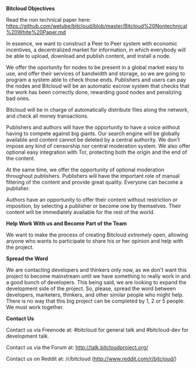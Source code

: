 **Bitcloud Objectives**

Read the non technical paper here:
https://github.com/wetube/bitcloud/blob/master/Bitcloud%20Nontechnical%20White%20Paper.md

In essence, we want to construct a Peer to Peer system with economic
incentives, a decentralized market for information, in which everybody will be
able to upload, download and publish content, and install a node.

We offer the oportunity for nodes to be present in a global market easy to
use, and offer their services of bandwidth and storage, so we are going to
program a system able to check those ends. Publishers and users can pay the
nodes and Bitcloud will be an automatic escrow system that checks that the
work has been correctly done, rewarding good nodes and penalizing bad ones.

Bitcloud will be in charge of automatically distribute files along the
network, and check all money transactions.
 
Publishers and authors will have the opportunity to have a voice without
having to compete against big giants. Our search engine will be globally
available and content cannot be deleted by a central authority. We don't
impose any kind of censorship nor central moderation system. We also offer
optional easy integration with Tor, protecting both the origin and the end of
the content.

At the same time, we offer the opportunity of optional moderation throughout
publishers. Publishers will have the important role of manual filtering of the
content and provide great quality. Everyone can become a publisher.

Authors have an opportunity to offer their content without restriction or
imposition, by selecting a publisher or become one by themselves. Their
content will be immediately available for the rest of the world.



**Help Work With us and Become Part of the Team**

We want to make the process of creating Bitcloud *extremely* open,
allowing anyone who wants to participate to share his or her opinion and help with the project.


**Spread the Word**

We are contacting developers and thinkers only now, as we don't want this project to become mainstream until we have something to really work in and a good bunch of developers. This being said, we are looking to expand the development side of the project. So, please, spread the word between developers, marketers, thinkers, and other similar people who might help. There is no way that this big project can be completed by 1, 2 or 5 people. We must work together.

**Contact Us**

Contact us via Freenode at: #bitcloud for general talk and #bitcloud-dev for development talk.

Contact us via the Forum at: http://talk.bitcloudproject.org/

Contact us on Reddit at: /r/bitcloud (http://www.reddit.com/r/bitcloud/)
